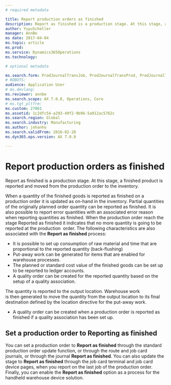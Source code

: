 ```yaml
---
# required metadata

title: Report production orders as finished
description: Report as finished is a production stage. At this stage, a finished product is reported and moved from the production order to the inventory.
author: YuyuScheller
manager: AnnBe
ms date: 2017-04-04
ms.topic: article
ms.prod: 
ms.service: Dynamics365Operations
ms.technology: 

# optional metadata

ms.search.form: ProdJournalTransJob, ProdJournalTransProd, ProdJournalTransRoute, ProdParmReportFinished, ProdRouteOprOverview
# ROBOTS: 
audience: Application User
# ms.devlang: 
ms.reviewer: annbe
ms.search.scope: AX 7.0.0, Operations, Core
# ms.tgt_pltfrm: 
ms.custom: 27061
ms.assetid: 1c2dfc54-a293-49f2-9b96-5a912ac5762c
ms.search.region: Global
ms.search.industry: Manufacturing
ms.author: johanho
ms.search.validFrom: 2016-02-28
ms.dyn365.ops.version: AX 7.0.0

---
```


# Report production orders as finished

Report as finished is a production stage. At this stage, a finished product is reported and moved from the production order to the inventory.

When a quantity of the finished goods is reported as finished on a production order it is updated as on-hand in the inventory. Partial quantities of the originally planned order quantity can be reported as finished. It is also possible to report error quantities with an associated error reason when reporting quantities as finished. When the production order reach the stage Reported as finished it indicates that no more quantity is going to be reported at the production  order.
The following characteristics are also associated with the **Report as finished** process:
-   It is possible to set up consumption of raw material and time that are proportional to the reported quantity (back-flushing)
-   Put-away work can be generated for items that are enabled for warehouse processes.
-   The planned or standard cost value of the finished goods can be set up to be reported to ledger accounts.
-   A quality order can be created for the reported quantity based on the setup of a quality association.

The quantity is reported to the output location. Warehouse work is then generated to move the quantity from the output location to its final destination defined by the location directive for the put-away work.

-   A quality order can be created when a production order is reported as finished if a quality association has been set up.

## Set a production order to Reporting as finished
You can set a production order to **Report as finished** through the standard production order update function, or through the route and job card journals, or through the journal **Report as finished**. You can also update the stage to **Report as finished** through the job card terminal and job card device pages, when you report on the last job of the production order. Finally, you can enable the **Report as finished** option as a process for the handheld warehouse device solution.  

